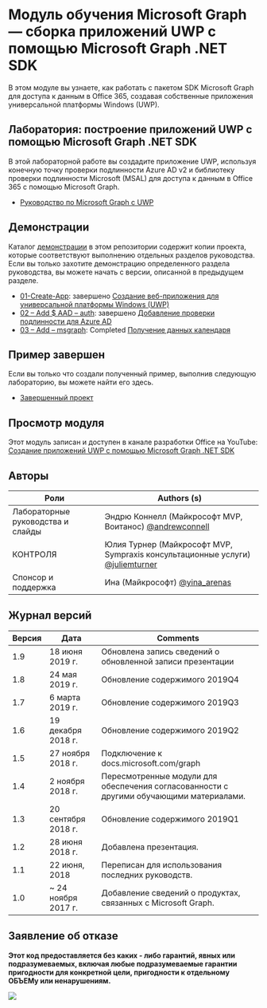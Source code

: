 # <a name="microsoft-graph-training-module---build-uwp-apps-with-the-microsoft-graph-net-sdk"></a>Модуль обучения Microsoft Graph — сборка приложений UWP с помощью Microsoft Graph .NET SDK

В этом модуле вы узнаете, как работать с пакетом SDK Microsoft Graph для доступа к данным в Office 365, создавая собственные приложения универсальной платформы Windows (UWP).

## <a name="lab---build-uwp-apps-with-the-microsoft-graph-net-sdk"></a>Лаборатория: построение приложений UWP с помощью Microsoft Graph .NET SDK

В этой лабораторной работе вы создадите приложение UWP, используя конечную точку проверки подлинности Azure AD v2 и библиотеку проверки подлинности Microsoft (MSAL) для доступа к данным в Office 365 с помощью Microsoft Graph.

- [Руководство по Microsoft Graph с UWP](https://docs.microsoft.com/graph/training/uwp-tutorial)

## <a name="demos"></a>Демонстрации

Каталог [демонстрации](./Demos) в этом репозитории содержит копии проекта, которые соответствуют выполнению отдельных разделов руководства. Если вы только захотите демонстрацию определенного раздела руководства, вы можете начать с версии, описанной в предыдущем разделе.

- [01-Create-App](Demos/01-create-app): завершено [Создание веб-приложения для универсальной платформы Windows (UWP)](https://docs.microsoft.com/graph/training/uwp-tutorial?tutorial-step=1)
- [02 – Add $ AAD – auth](Demos/02-add-aad-auth): завершено [Добавление проверки подлинности для Azure AD](https://docs.microsoft.com/graph/training/uwp-tutorial?tutorial-step=3)
- [03 – Add – msgraph](Demos/03-add-msgraph): Completed [Получение данных календаря](https://docs.microsoft.com/graph/training/uwp-tutorial?tutorial-step=4)

## <a name="completed-sample"></a>Пример завершен

Если вы только что создали полученный пример, выполнив следующую лабораторию, вы можете найти его здесь.

- [Завершенный проект](Demos/03-add-msgraph)

## <a name="watch-the-module"></a>Просмотр модуля

Этот модуль записан и доступен в канале разработки Office на YouTube: [Создание приложений UWP с помощью Microsoft Graph .NET SDK](https://youtu.be/oBYCBxkWMRA)

## <a name="contributors"></a>Авторы

|        Роли         |                                           Authors (s)                                           |
| -------------------- | --------------------------------------------------------------------------------------------- |
| Лабораторные руководства и слайды | Эндрю Коннелл (Майкрософт MVP, Воитанос) [@andrewconnell](//github.com/andrewconnell)         |
| КОНТРОЛЯ                   | Юлия Турнер (Майкрософт MVP, Sympraxis консультационные услуги) [@juliemturner](//github.com/juliemturner) |
| Спонсор и поддержка    | Ина (Майкрософт) [@yina_arenas](//github.com//github.com/yina_arenas)                  |

## <a name="version-history"></a>Журнал версий

| Версия |        Дата        |                       Comments                       |
| ------- | ------------------ | ---------------------------------------------------- |
| 1.9     | 18 июня 2019 г.      | Обновлена запись сведений о обновленной записи презентации     |
| 1.8     | 24 мая 2019 г.       | Обновление содержимого 2019Q4                               |
| 1.7     | 6 марта 2019 г.      | Обновление содержимого 2019Q3                               |
| 1.6     | 19 декабря 2018 г.  | Обновление содержимого 2019Q2                               |
| 1.5     | 27 ноября 2018 г.  | Подключение к docs.microsoft.com/graph                |
| 1.4     | 2 ноября 2018 г.   | Пересмотренные модули для обеспечения согласованности с другими обучающими материалами. |
| 1.3     | 20 сентября 2018 г. | Обновление содержимого 2019Q1                               |
| 1.2     | 28 июня 2018 г.      | Добавлена презентация.                                    |
| 1.1     | 22 июня, 2018      | Переписан для использования последних руководств.                    |
| 1.0     | ~ 24 ноября 2017 г. | Добавление сведений о продуктах, связанных с Microsoft Graph.       |

## <a name="disclaimer"></a>Заявление об отказе

**Этот код предоставляется без каких _-_ либо гарантий, явных или подразумеваемых, включая любые подразумеваемые гарантии пригодности для конкретной цели, пригодности к отдельному ОБЪЕМу или ненарушениям.**

<!-- markdownlint-disable MD033 -->
<img src="https://telemetry.sharepointpnp.com/msgraph-training-uwp" />
